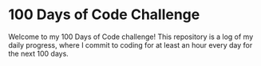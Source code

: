 # 100 Days of Code Challenge

Welcome to my 100 Days of Code challenge! This repository is a log of my daily progress, where I commit to coding for at least an hour every day for the next 100 days. 


